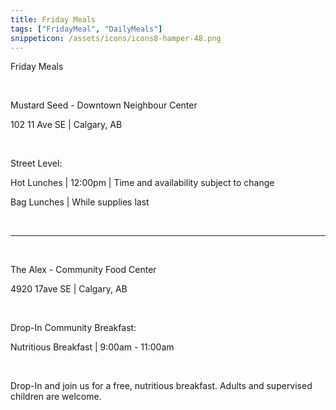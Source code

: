 ```yaml
---
title: Friday Meals
tags: ["FridayMeal", "DailyMeals"]
snippeticon: /assets/icons/icons8-hamper-48.png
---
```


<span class="subHeader">Friday Meals</span>

<br>

<p class="post__lead">Mustard Seed - Downtown Neighbour Center</p>

102 11 Ave SE | Calgary, AB

<br>

Street Level:

Hot Lunches | 12:00pm | Time and availability subject to change

Bag Lunches | While supplies last

<br>
<hr>
<br>

<p class="post__lead">The Alex - Community Food Center</p>

4920 17ave SE | Calgary, AB

<br>

Drop-In Community Breakfast:

Nutritious Breakfast | 9:00am - 11:00am

<br>

Drop-In and join us for a free, nutritious breakfast. Adults and supervised children are welcome.